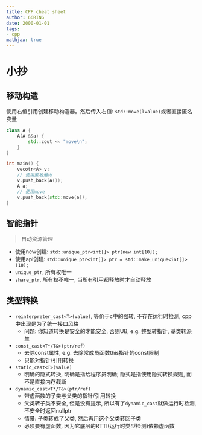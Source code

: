 ```yaml
---
title: CPP cheat sheet
author: 66RING
date: 2000-01-01
tags: 
- cpp
mathjax: true
---
```


# 小抄

## 移动构造

使用右值引用创建移动构造器。然后传入右值: `std::move(lvalue)`或者直接匿名变量

```cpp
class A {
    A(A &&a) {
        std::cout << "move\n";
    }
}

int main() {
    vecotr<A> v;
    // 使用匿名遍历
    v.push_back(A());
    A a;
    // 使用move
    v.push_back(std::move(a));
}
```

## 智能指针

> 自动资源管理

- 使用new创建: `std::unique_ptr<int[]> ptr(new int[10]);`
- 使用api创建: `std::unique_ptr<int[]> ptr = std::make_unique<int[]>(10);`
- `unique_ptr`, 所有权唯一
- `share_ptr`, 所有权不唯一, 当所有引用都释放时才自动释放


## 类型转换

- `reinterpreter_cast<T>(value)`, 等价于c中的强转, 不存在运行时检测, cpp中出现是为了统一接口风格
    * 问题: 你知道转换是安全的才能安全, 否则UB, e.g. 整型转指针, 基类转派生
- `const_cast<T*/T&>(ptr/ref)`
    * 去除const属性, e.g. 去除常成员函数this指针的const限制
    * 只能对指针/引用转换
- `static_cast<T>(value)`
    * 明确的隐式转换, 明确是指给程序员明确; 隐式是指使用隐式转换规则, 而不是直接内存截断
- `dynamic_cast<T*/T&>(ptr/ref)`
    * 带虚函数的子类与父类的指针/引用转换
    * 父类转子类不安全, 但是没有提示, 所以有了`dynamic_cast`就做运行时检测, 不安全时返回nullptr
    * 情景: 子类转成了父类, 然后再用这个父类转回子类
    * 必须要有虚函数, 因为它底层的RTTI(运行时类型检测)依赖虚函数




